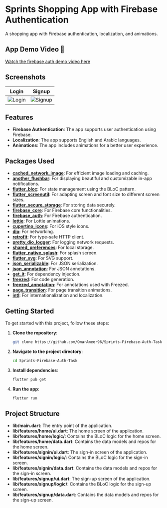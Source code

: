 # Sprints Shopping App with Firebase Authentication

A shopping app with Firebase authentication, localization, and animations.

## App Demo Video 🎥

[Watch the firebase auth demo video here]()

## Screenshots

| Login      | Signup      |
| ---------- | ----------- |
| ![Login]() | ![Signup]() |

## Features

- **Firebase Authentication**: The app supports user authentication using Firebase.
- **Localization**: The app supports English and Arabic languages.
- **Animations**: The app includes animations for a better user experience.

## Packages Used

- **[cached_network_image](https://pub.dev/packages/cached_network_image)**: For efficient image loading and caching.
- **[another_flushbar](https://pub.dev/packages/another_flushbar)**: For displaying beautiful and customizable in-app notifications.
- **[flutter_bloc](https://pub.dev/packages/flutter_bloc)**: For state management using the BLoC pattern.
- **[flutter_screenutil](https://pub.dev/packages/flutter_screenutil)**: For adapting screen and font size to different screen sizes.
- **[flutter_secure_storage](https://pub.dev/packages/flutter_secure_storage)**: For storing data securely.
- **[firebase_core](https://pub.dev/packages/firebase_core)**: For Firebase core functionalities.
- **[firebase_auth](https://pub.dev/packages/firebase_auth)**: For Firebase authentication.
- **[lottie](https://pub.dev/packages/lottie)**: For Lottie animations.
- **[cupertino_icons](https://pub.dev/packages/cupertino_icons)**: For iOS style icons.
- **[dio](https://pub.dev/packages/dio)**: For networking.
- **[retrofit](https://pub.dev/packages/retrofit)**: For type-safe HTTP client.
- **[pretty_dio_logger](https://pub.dev/packages/pretty_dio_logger)**: For logging network requests.
- **[shared_preferences](https://pub.dev/packages/shared_preferences)**: For local storage.
- **[flutter_native_splash](https://pub.dev/packages/flutter_native_splash)**: For splash screen.
- **[flutter_svg](https://pub.dev/packages/flutter_svg)**: For SVG support.
- **[json_serializable](https://pub.dev/packages/json_serializable)**: For JSON serialization.
- **[json_annotation](https://pub.dev/packages/json_annotation)**: For JSON annotations.
- **[get_it](https://pub.dev/packages/get_it)**: For dependency injection.
- **[freezed](https://pub.dev/packages/freezed)**: For code generation.
- **[freezed_annotation](https://pub.dev/packages/freezed_annotation)**: For annotations used with Freezed.
- **[page_transition](https://pub.dev/packages/page_transition)**: For page transition animations.
- **[intl](https://pub.dev/packages/intl)**: For internationalization and localization.

## Getting Started

To get started with this project, follow these steps:

1. **Clone the repository**:
   ```sh
   git clone https://github.com/OmarAmeer96/Sprints-Firebase-Auth-Task.git
   ```
2. **Navigate to the project directory**:
   ```sh
   cd Sprints-Firebase-Auth-Task
   ```
3. **Install dependencies**:
   ```sh
   flutter pub get
   ```
4. **Run the app**:
   ```sh
   flutter run
   ```

## Project Structure

- **lib/main.dart**: The entry point of the application.
- **lib/features/home/ui.dart**: The home screen of the application.
- **lib/features/home/logic/**: Contains the BLoC logic for the home screen.
- **lib/features/home/data.dart**: Contains the data models and repos for the home screen.
- **lib/features/signin/ui.dart**: The sign-in screen of the application.
- **lib/features/signin/logic/**: Contains the BLoC logic for the sign-in screen.
- **lib/features/signin/data.dart**: Contains the data models and repos for the sign-in screen.
- **lib/features/signup/ui.dart**: The sign-up screen of the application.
- **lib/features/signup/logic/**: Contains the BLoC logic for the sign-up screen.
- **lib/features/signup/data.dart**: Contains the data models and repos for the sign-up screen.
